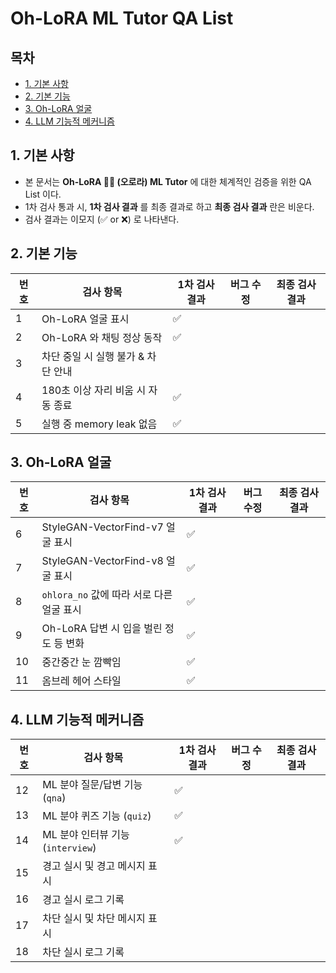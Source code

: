 # Oh-LoRA ML Tutor QA List

## 목차

* [1. 기본 사항](#1-기본-사항)
* [2. 기본 기능](#2-기본-기능)
* [3. Oh-LoRA 얼굴](#3-oh-lora-얼굴)
* [4. LLM 기능적 메커니즘](#4-llm-기능적-메커니즘)

## 1. 기본 사항

* 본 문서는 **Oh-LoRA 👱‍♀️ (오로라) ML Tutor** 에 대한 체계적인 검증을 위한 QA List 이다.
* 1차 검사 통과 시, **1차 검사 결과** 를 최종 결과로 하고 **최종 검사 결과** 란은 비운다.
* 검사 결과는 이모지 (✅ or ❌) 로 나타낸다.

## 2. 기본 기능

| 번호 | 검사 항목                 | 1차 검사 결과 | 버그 수정 | 최종 검사 결과 |
|----|-----------------------|----------|-------|----------|
| 1  | Oh-LoRA 얼굴 표시         | ✅         |       |          |
| 2  | Oh-LoRA 와 채팅 정상 동작    | ✅         |       |          |
| 3  | 차단 중일 시 실행 불가 & 차단 안내 |          |       |          |
| 4  | 180초 이상 자리 비움 시 자동 종료 | ✅         |       |          |
| 5  | 실행 중 memory leak 없음   | ✅         |       |          |

## 3. Oh-LoRA 얼굴

| 번호 | 검사 항목                             | 1차 검사 결과 | 버그 수정 | 최종 검사 결과 |
|----|-----------------------------------|----------|-------|----------|
| 6  | StyleGAN-VectorFind-v7 얼굴 표시      | ✅         |       |          |
| 7  | StyleGAN-VectorFind-v8 얼굴 표시      | ✅         |       |          |
| 8  | ```ohlora_no``` 값에 따라 서로 다른 얼굴 표시 | ✅         |       |          |
| 9 | Oh-LoRA 답변 시 입을 벌린 정도 등 변화          | ✅         |       |          |
| 10 | 중간중간 눈 깜빡임                        | ✅         |       |          |
| 11 | 옴브레 헤어 스타일                        | ✅         |       |          |

## 4. LLM 기능적 메커니즘

| 번호 | 검사 항목                          | 1차 검사 결과 | 버그 수정 | 최종 검사 결과 |
|----|--------------------------------|----------|-------|----------|
| 12 | ML 분야 질문/답변 기능 (```qna```)     | ✅         |       |          |
| 13 | ML 분야 퀴즈 기능 (```quiz```)       | ✅         |       |          |
| 14 | ML 분야 인터뷰 기능 (```interview```) | ✅         |       |          |
| 15 | 경고 실시 및 경고 메시지 표시              |          |       |          |
| 16 | 경고 실시 로그 기록                    |          |       |          |
| 17 | 차단 실시 및 차단 메시지 표시              |          |       |          |
| 18 | 차단 실시 로그 기록                    |          |       |          |

